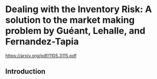 # Dealing with the Inventory Risk: A solution to the market making problem by Guéant, Lehalle, and Fernandez-Tapia
https://arxiv.org/pdf/1105.3115.pdf

## Introduction
